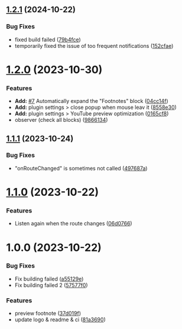 ## [1.2.1](https://github.com/b-yp/logseq-preview-footnote/compare/v1.2.0...v1.2.1) (2024-10-22)


### Bug Fixes

* fixed build failed ([79b4fce](https://github.com/b-yp/logseq-preview-footnote/commit/79b4fceeb6452ce4211040f6156c5463240d0970))
* temporarily fixed the issue of too frequent notifications ([152cfae](https://github.com/b-yp/logseq-preview-footnote/commit/152cfae3131c62cb10d8530aa17abbc1723ab0cb))

# [1.2.0](https://github.com/b-yp/logseq-preview-footnote/compare/v1.1.1...v1.2.0) (2023-10-30)


### Features

* **Add:** [#7](https://github.com/b-yp/logseq-preview-footnote/issues/7) Automatically expand the "Footnotes" block ([04cc14f](https://github.com/b-yp/logseq-preview-footnote/commit/04cc14fe0018e495001136d27cd7b5d63a034497))
* **Add:** plugin settings > close popup when mouse leav it ([8558e30](https://github.com/b-yp/logseq-preview-footnote/commit/8558e30c47d0b8db09a89e64763170700f8296d5))
* **Add:** plugin settings > YouTube preview optimization ([0165cf8](https://github.com/b-yp/logseq-preview-footnote/commit/0165cf8aa927b5621b430b386a9d8c3863c62d57))
* observer (check all blocks) ([9866134](https://github.com/b-yp/logseq-preview-footnote/commit/9866134f27557633be86a777d551e4ebb9b64ba0))

## [1.1.1](https://github.com/b-yp/logseq-preview-footnote/compare/v1.1.0...v1.1.1) (2023-10-24)


### Bug Fixes

*  "onRouteChanged" is sometimes not called ([497687a](https://github.com/b-yp/logseq-preview-footnote/commit/497687af3f22abbc0ee2a2191cce53251e9432e9))

# [1.1.0](https://github.com/b-yp/logseq-preview-footnote/compare/v1.0.0...v1.1.0) (2023-10-22)


### Features

* Listen again when the route changes ([06d0766](https://github.com/b-yp/logseq-preview-footnote/commit/06d0766ee35f35dff71a802f68719c9dc081170c))

# 1.0.0 (2023-10-22)


### Bug Fixes

* Fix building failed ([a55129e](https://github.com/b-yp/logseq-preview-footnote/commit/a55129e7e33444a70a36bfb277319f937e1d105b))
* Fix building failed 2 ([57577f0](https://github.com/b-yp/logseq-preview-footnote/commit/57577f09bacd75c7124c829a655e4be829c4b083))


### Features

* preview footnote ([37d019f](https://github.com/b-yp/logseq-preview-footnote/commit/37d019fa45519fe9c23f40e463ec580dbce5f9fa))
* update logo & readme & ci ([81a3690](https://github.com/b-yp/logseq-preview-footnote/commit/81a369015328a596e18d353682d99552ffb480a4))
